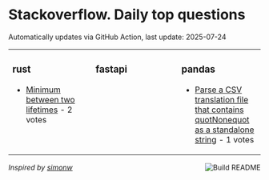 # Stackoverflow. Daily top questions 

Automatically updates via GitHub Action, last update: <!-- date starts -->2025-07-24<!-- date ends -->


<table><tr><td valign="top" width="33%">

### rust
<!-- rust starts -->
* [Minimum between two lifetimes](https://stackoverflow.com/questions/79713696/minimum-between-two-lifetimes) - 2 votes
<!-- rust ends -->
</td><td valign="top" width="34%">


### fastapi
<!-- fastapi starts -->

<!-- fastapi ends -->
</td><td valign="top" width="34%">


### pandas
<!-- pandas starts -->
* [Parse a CSV translation file that contains quotNonequot as a standalone string](https://stackoverflow.com/questions/79711862/parse-a-csv-translation-file-that-contains-none-as-a-standalone-string) - 1 votes
<!-- pandas ends -->
</td></tr></table>

<a href="https://github.com/hp0404/hp0404/actions"><img src="https://github.com/hp0404/hp0404/workflows/Build%20README/badge.svg" align="right" alt="Build README"></a> <p>*Inspired by  [simonw](https://github.com/simonw/simonw)*</p>
